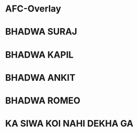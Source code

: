 # AFC-Overlay

# BHADWA SURAJ

# BHADWA KAPIL

# BHADWA ANKIT

# BHADWA ROMEO

# KA SIWA KOI NAHI DEKHA GA
